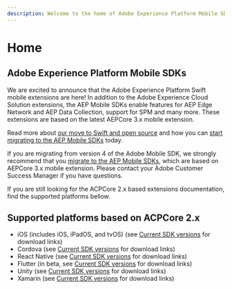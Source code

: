 ```yaml
---
description: Welcome to the home of Adobe Experience Platform Mobile SDK documentation.
---
```


# Home

## Adobe Experience Platform Mobile SDKs

We are excited to announce that the Adobe Experience Platform Swift mobile extensions are here! In addition to the Adobe Experience Cloud Solution extensions, the AEP Mobile SDKs enable features for AEP Edge Network and AEP Data Collection, support for SPM and many more. These extensions are based on the latest AEPCore 3.x mobile extension. 

Read more about [our move to Swift and open source](https://medium.com/adobetech/adobe-experience-platform-mobile-sdks-move-to-swift-for-ios-6aa67b67b4d4) and how you can [start migrating to the AEP Mobile SDKs](resources/migrate-to-swift.md) today.

If you are migrating from version 4 of the Adobe Mobile SDK, we strongly recommend that you [migrate to the AEP Mobile SDKs](resources/migrate-to-swift.md), which are based on AEPCore 3.x mobile extension. Please contact your Adobe Customer Success Manager if you have questions.

If you are still looking for the ACPCore 2.x based extensions documentation, find the supported platforms bellow.

## Supported platforms based on ACPCore 2.x

* iOS (includes iOS, iPadOS, and tvOS\) \(see [Current SDK versions](current-sdk-versions.md#ios) for download links\)
* Cordova \(see [Current SDK versions](current-sdk-versions.md#cordova) for download links\)
* React Native \(see [Current SDK versions](current-sdk-versions.md#react-native) for download links\)
* Flutter \(in beta, see [Current SDK versions](current-sdk-versions.md#flutter) for download links\)
* Unity \(see [Current SDK versions](current-sdk-versions.md#unity) for download links\)
* Xamarin \(see [Current SDK versions](current-sdk-versions.md#xamarin) for download links\)

